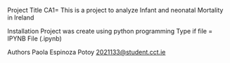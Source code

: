 Project Title
CA1= This is a project to analyze Infant and neonatal Mortality in Ireland 

Installation
Project was create using python programming
Type if file = IPYNB File (.ipynb)

Authors
Paola Espinoza Potoy
2021133@student.cct.ie
